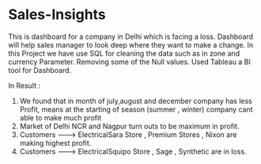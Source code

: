 # Sales-Insights
This is dashboard for a company in Delhi which is facing a loss.
Dashboard will help sales manager to look deep where they want to make a change.
In this Project we have use SQL for cleaning the data such as in zone and currency Parameter.
Removing some of the Null values.
Used Tableau a BI tool for Dashboard.

In Result : 

1.   We found that in month of july,august and december company has less Profit,
     means at the starting of season (summer , winter) company cant able to make much profit
2.   Market of Delhi NCR and Nagpur turn outs to be maximum in profit.
3.   Customers ---> ElectricalSara Store , Premium Stores , Nixon are making highest profit.
4.   Customers ---> ElectricalSquipo Store , Sage , Synthetic are in loss.

